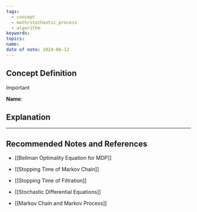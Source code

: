 ```yaml
---
tags:
  - concept
  - math/stochastic_process
  - algorithm
keywords: 
topics: 
name: 
date of note: 2024-06-12
---
```


## Concept Definition

>[!important]
>**Name**: 



## Explanation





-----------
##  Recommended Notes and References

- [[Bellman Optimality Equation for MDP]]

- [[Stopping Time of Markov Chain]]
- [[Stopping Time of Filtration]]
- [[Stochastic Differential Equations]]
- [[Markov Chain and Markov Process]]
